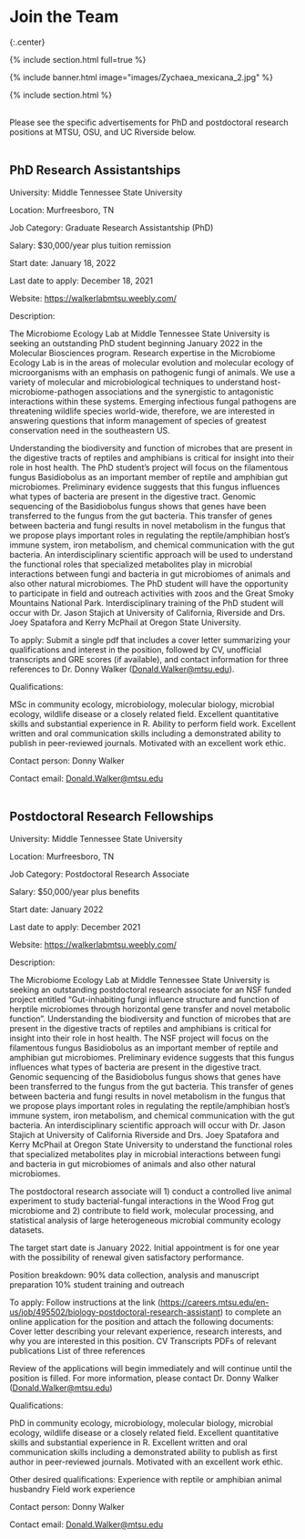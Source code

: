# **Join the Team**

{:.center}

{% include section.html full=true %}

{% include banner.html image="images/Zychaea_mexicana_2.jpg" %}

{% include section.html %}

<br>
Please see the specific advertisements for PhD and postdoctoral research positions at MTSU, OSU, and UC Riverside below. 
<br>
<br>

## **PhD Research Assistantships**

University: Middle Tennessee State University

Location: Murfreesboro, TN

Job Category: Graduate Research Assistantship (PhD)

Salary: $30,000/year plus tuition remission

Start date: January 18, 2022

Last date to apply: December 18, 2021

Website: https://walkerlabmtsu.weebly.com/

Description:

The Microbiome Ecology Lab at Middle Tennessee State University is seeking an outstanding PhD student beginning January 2022 in the Molecular Biosciences program. Research expertise in the Microbiome Ecology Lab is in the areas of molecular evolution and molecular ecology of microorganisms with an emphasis on pathogenic fungi of animals. We use a variety of molecular and microbiological techniques to understand host-microbiome-pathogen associations and the synergistic to antagonistic interactions within these systems. Emerging infectious fungal pathogens are threatening wildlife species world-wide, therefore, we are interested in answering questions that inform management of species of greatest conservation need in the southeastern US. 

Understanding the biodiversity and function of microbes that are present in the digestive tracts of reptiles and amphibians is critical for insight into their role in host health. The PhD student’s project will focus on the filamentous fungus Basidiobolus as an important member of reptile and amphibian gut microbiomes. Preliminary evidence suggests that this fungus influences what types of bacteria are present in the digestive tract. Genomic sequencing of the Basidiobolus fungus shows that genes have been transferred to the fungus from the gut bacteria. This transfer of genes between bacteria and fungi results in novel metabolism in the fungus that we propose plays important roles in regulating the reptile/amphibian host’s immune system, iron metabolism, and chemical communication with the gut bacteria. An interdisciplinary scientific approach will be used to understand the functional roles that specialized metabolites play in microbial interactions between fungi and bacteria in gut microbiomes of animals and also other natural microbiomes. The PhD student will have the opportunity to participate in field and outreach activities with zoos and the Great Smoky Mountains National Park. Interdisciplinary training of the PhD student will occur with Dr. Jason Stajich at University of California, Riverside and Drs. Joey Spatafora and Kerry McPhail at Oregon State University.  

To apply: Submit a single pdf that includes a cover letter summarizing your qualifications and interest in the position, followed by CV, unofficial transcripts and GRE scores (if available), and contact information for three references to Dr. Donny Walker (Donald.Walker@mtsu.edu).

Qualifications:

MSc in community ecology, microbiology, molecular biology, microbial ecology, wildlife disease or a closely related field.
Excellent quantitative skills and substantial experience in R.
Ability to perform field work.
Excellent written and oral communication skills including a demonstrated ability to publish in peer-reviewed journals. 
Motivated with an excellent work ethic.

Contact person: Donny Walker

Contact email: Donald.Walker@mtsu.edu
<br>
<br>
## **Postdoctoral Research Fellowships**

University: Middle Tennessee State University

Location: Murfreesboro, TN

Job Category: Postdoctoral Research Associate 

Salary: $50,000/year plus benefits 

Start date: January 2022

Last date to apply: December 2021

Website: https://walkerlabmtsu.weebly.com/

Description:

The Microbiome Ecology Lab at Middle Tennessee State University is seeking an outstanding postdoctoral research associate for an NSF funded project entitled “Gut-inhabiting fungi influence structure and function of herptile microbiomes through horizontal gene transfer and novel metabolic function”. Understanding the biodiversity and function of microbes that are present in the digestive tracts of reptiles and amphibians is critical for insight into their role in host health. The NSF project will focus on the filamentous fungus Basidiobolus as an important member of reptile and amphibian gut microbiomes. Preliminary evidence suggests that this fungus influences what types of bacteria are present in the digestive tract. Genomic sequencing of the Basidiobolus fungus shows that genes have been transferred to the fungus from the gut bacteria. This transfer of genes between bacteria and fungi results in novel metabolism in the fungus that we propose plays important roles in regulating the reptile/amphibian host’s immune system, iron metabolism, and chemical communication with the gut bacteria. An interdisciplinary scientific approach will occur with Dr. Jason Stajich at University of California Riverside and Drs. Joey Spatafora and Kerry McPhail at Oregon State University to understand the functional roles that specialized metabolites play in microbial interactions between fungi and bacteria in gut microbiomes of animals and also other natural microbiomes. 

The postdoctoral research associate will 1) conduct a controlled live animal experiment to study bacterial-fungal interactions in the Wood Frog gut microbiome and 2) contribute to field work, molecular processing, and statistical analysis of large heterogeneous microbial community ecology datasets. 

The target start date is January 2022. Initial appointment is for one year with the possibility of renewal given satisfactory performance.

Position breakdown: 
90% data collection, analysis and manuscript preparation
10% student training and outreach

To apply: 
Follow instructions at the link (https://careers.mtsu.edu/en-us/job/495502/biology-postdoctoral-research-assistant) to complete an online application for the position and attach the following documents:
Cover letter describing your relevant experience, research interests, and why you are interested in this position.
CV
Transcripts
PDFs of relevant publications
List of three references

Review of the applications will begin immediately and will continue until the position is filled. For more information, please contact Dr. Donny Walker (Donald.Walker@mtsu.edu)

Qualifications:

PhD in community ecology, microbiology, molecular biology, microbial ecology, wildlife disease or a closely related field.
Excellent quantitative skills and substantial experience in R.
Excellent written and oral communication skills including a demonstrated ability to publish as first author in peer-reviewed journals. 
Motivated with an excellent work ethic.

Other desired qualifications:
Experience with reptile or amphibian animal husbandry
Field work experience 

Contact person: Donny Walker

Contact email: Donald.Walker@mtsu.edu


